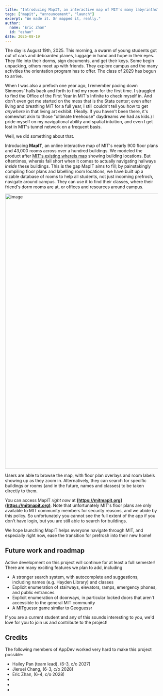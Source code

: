 ```yaml
---
title: "Introducing MapIT, an interactive map of MIT's many labyrinths"
tags: ["mapit", "announcement", "launch"]
excerpt: "We made it. Or mapped it, really."
author:
  name: "Eric Zhan"
  id: "ezhan"
date: 2025-08-19
---
```


The day is August 19th, 2025. This morning, a swarm of young students got out of cars and deboarded planes, luggage in hand and hope in their eyes. 
They file into their dorms, sign documents, and get their keys. Some begin unpacking, others meet up with friends. They explore campus and the
many activities the orientation program has to offer. The class of 2029 has begun to arrive. 

When I was also a prefosh one year ago, I remember pacing down Simmons' halls back and forth to find my room for the first time. I struggled to find the Office of the First Year in MIT's Infinite to check myself in. 
And don't even get me started on the mess that is the Stata center; even after living and breathing MIT for a full year, I still couldn't tell you how to get *anywhere* in that living art exhibit. 
(Really. If you haven't been there, it's somewhat akin to those "ultimate treehouse" daydreams we had as kids.) I pride myself on my navigational ability and spatial intuition,
and even I get lost in MIT's tunnel network on a frequent basis. 

Well, we did something about that.

Introducing **MapIT**, an online interactive map of MIT's nearly 900 floor plans and 43,000 rooms across over a hundred buildings. We modeled the product
after [MIT's existing whereis map](https://whereis.mit.edu) showing building locations. But oftentimes, whereis fall short when it comes to actually
navigating hallways *inside* these buildings. This is the gap MapIT aims to fill; by painstakingly compiling floor plans and labelling room locations,
we have built up a sizable database of rooms to help all students, not just incoming prefrosh, navigate around campus. They can use it to
find their classes, where their friend's dorm rooms are at, or offices and resources around campus. 

<img width="1912" height="907" alt="image" src="https://github.com/user-attachments/assets/fb8cbb77-a6b0-4556-8a59-4bd5382dc185" />

Users are able to browse the map, with floor plan overlays and room labels showing up as they zoom in. Alternatively,
they can search for specific buildings or rooms (and in the future, names and classes) to be taken directly to them. 

You can access MapIT *right now* at **[https://mitmapit.org](https://mitmapit.org)**. Note that unfortunately MIT's floor plans are
only available to MIT community members for security reasons, and we abide by this policy. So unfortunately you cannot see the full extent
of the app if you don't have login, but you are still able to search for buildings.

We hope launching MapIT helps everyone navigate through MIT, and especially right now, ease the transition for prefrosh into their new home! 

## Future work and roadmap

Active development on this project will continue for at least a full semester! There are many exciting features we plan to add, including

- A stronger search system, with autocomplete and suggestions, including names (e.g. Hayden Library) and classes
- Explicit enumeration of stairways, elevators, ramps, emergency phones, and public entrances
- Explicit enumeration of doorways, in particular locked doors that aren't accessible to the general MIT community
- A MITguessr game similar to Geoguessr

If you are a current student and any of this sounds interesting to you, we'd love for you to join us and contribute to the project!

## Credits

The following members of AppDev worked very hard to make this project possible:

- Hailey Pan (team lead), (6-3, c/o 2027)
- Jieruei Chang, (6-3, c/o 2028)
- Eric Zhan, (6-4, c/o 2028)
- 
- 
- 
